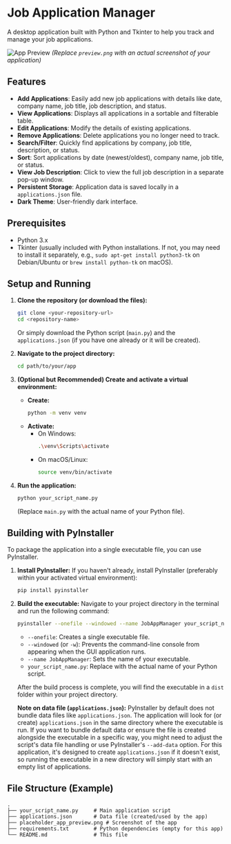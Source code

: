 # Job Application Manager

A desktop application built with Python and Tkinter to help you track and manage your job applications.

![App Preview](placeholder_app_preview.png)
_(Replace `preview.png` with an actual screenshot of your application)_

## Features

- **Add Applications**: Easily add new job applications with details like date, company name, job title, job description, and status.
- **View Applications**: Displays all applications in a sortable and filterable table.
- **Edit Applications**: Modify the details of existing applications.
- **Remove Applications**: Delete applications you no longer need to track.
- **Search/Filter**: Quickly find applications by company, job title, description, or status.
- **Sort**: Sort applications by date (newest/oldest), company name, job title, or status.
- **View Job Description**: Click to view the full job description in a separate pop-up window.
- **Persistent Storage**: Application data is saved locally in a `applications.json` file.
- **Dark Theme**: User-friendly dark interface.

## Prerequisites

- Python 3.x
- Tkinter (usually included with Python installations. If not, you may need to install it separately, e.g., `sudo apt-get install python3-tk` on Debian/Ubuntu or `brew install python-tk` on macOS).

## Setup and Running

1.  **Clone the repository (or download the files):**

    ```bash
    git clone <your-repository-url>
    cd <repository-name>
    ```

    Or simply download the Python script (`main.py`) and the `applications.json` (if you have one already or it will be created).

2.  **Navigate to the project directory:**

    ```bash
    cd path/to/your/app
    ```

3.  **(Optional but Recommended) Create and activate a virtual environment:**

    - **Create:**
      ```bash
      python -m venv venv
      ```
    - **Activate:**
      - On Windows:
        ```bash
        .\venv\Scripts\activate
        ```
      - On macOS/Linux:
        ```bash
        source venv/bin/activate
        ```

4.  **Run the application:**
    ```bash
    python your_script_name.py
    ```
    (Replace `main.py` with the actual name of your Python file).

## Building with PyInstaller

To package the application into a single executable file, you can use PyInstaller.

1.  **Install PyInstaller:**
    If you haven't already, install PyInstaller (preferably within your activated virtual environment):

    ```bash
    pip install pyinstaller
    ```

2.  **Build the executable:**
    Navigate to your project directory in the terminal and run the following command:

    ```bash
    pyinstaller --onefile --windowed --name JobAppManager your_script_name.py
    ```

    - `--onefile`: Creates a single executable file.
    - `--windowed` (or `-w`): Prevents the command-line console from appearing when the GUI application runs.
    - `--name JobAppManager`: Sets the name of your executable.
    - `your_script_name.py`: Replace with the actual name of your Python script.

    After the build process is complete, you will find the executable in a `dist` folder within your project directory.

    **Note on data file (`applications.json`):**
    PyInstaller by default does not bundle data files like `applications.json`. The application will look for (or create) `applications.json` in the same directory where the executable is run. If you want to bundle default data or ensure the file is created alongside the executable in a specific way, you might need to adjust the script's data file handling or use PyInstaller's `--add-data` option.
    For this application, it's designed to create `applications.json` if it doesn't exist, so running the executable in a new directory will simply start with an empty list of applications.

## File Structure (Example)

```text
.
├── your_script_name.py     # Main application script
├── applications.json       # Data file (created/used by the app)
├── placeholder_app_preview.png # Screenshot of the app
├── requirements.txt        # Python dependencies (empty for this app)
└── README.md               # This file
```
